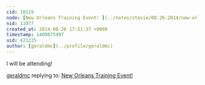 ```yaml
---
cid: 10119
node: [New Orleans Training Event! ](../notes/stevie/08-26-2014/new-orleans-training-event)
nid: 11077
created_at: 2014-08-26 17:51:37 +0000
timestamp: 1409075497
uid: 421225
author: [geraldmc](../profile/geraldmc)
---
```


I will be attending!

[geraldmc](../profile/geraldmc) replying to: [New Orleans Training Event! ](../notes/stevie/08-26-2014/new-orleans-training-event)

